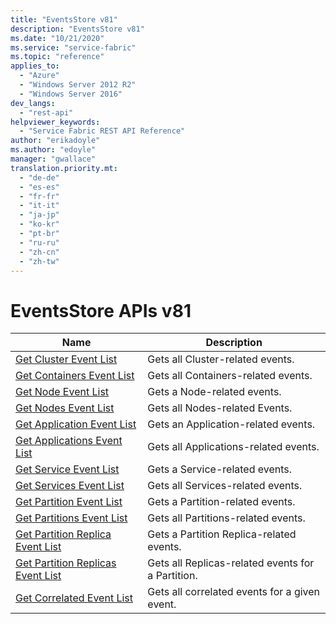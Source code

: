 ```yaml
---
title: "EventsStore v81"
description: "EventsStore v81"
ms.date: "10/21/2020"
ms.service: "service-fabric"
ms.topic: "reference"
applies_to: 
  - "Azure"
  - "Windows Server 2012 R2"
  - "Windows Server 2016"
dev_langs: 
  - "rest-api"
helpviewer_keywords: 
  - "Service Fabric REST API Reference"
author: "erikadoyle"
ms.author: "edoyle"
manager: "gwallace"
translation.priority.mt: 
  - "de-de"
  - "es-es"
  - "fr-fr"
  - "it-it"
  - "ja-jp"
  - "ko-kr"
  - "pt-br"
  - "ru-ru"
  - "zh-cn"
  - "zh-tw"
---
```

# EventsStore APIs v81

| Name | Description |
| --- | --- |
| [Get Cluster Event List](sfclient-v81-api-getclustereventlist.md) | Gets all Cluster-related events.<br/> |
| [Get Containers Event List](sfclient-v81-api-getcontainerseventlist.md) | Gets all Containers-related events.<br/> |
| [Get Node Event List](sfclient-v81-api-getnodeeventlist.md) | Gets a Node-related events.<br/> |
| [Get Nodes Event List](sfclient-v81-api-getnodeseventlist.md) | Gets all Nodes-related Events.<br/> |
| [Get Application Event List](sfclient-v81-api-getapplicationeventlist.md) | Gets an Application-related events.<br/> |
| [Get Applications Event List](sfclient-v81-api-getapplicationseventlist.md) | Gets all Applications-related events.<br/> |
| [Get Service Event List](sfclient-v81-api-getserviceeventlist.md) | Gets a Service-related events.<br/> |
| [Get Services Event List](sfclient-v81-api-getserviceseventlist.md) | Gets all Services-related events.<br/> |
| [Get Partition Event List](sfclient-v81-api-getpartitioneventlist.md) | Gets a Partition-related events.<br/> |
| [Get Partitions Event List](sfclient-v81-api-getpartitionseventlist.md) | Gets all Partitions-related events.<br/> |
| [Get Partition Replica Event List](sfclient-v81-api-getpartitionreplicaeventlist.md) | Gets a Partition Replica-related events.<br/> |
| [Get Partition Replicas Event List](sfclient-v81-api-getpartitionreplicaseventlist.md) | Gets all Replicas-related events for a Partition.<br/> |
| [Get Correlated Event List](sfclient-v81-api-getcorrelatedeventlist.md) | Gets all correlated events for a given event.<br/> |

